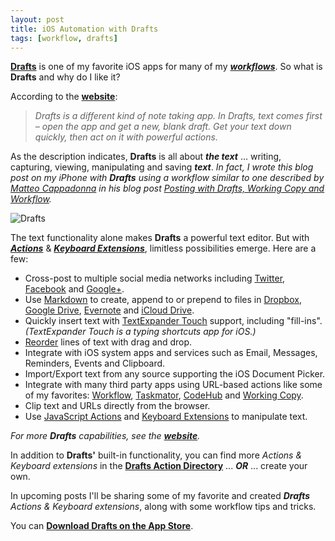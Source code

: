 ```yaml
---
layout: post
title: iOS Automation with Drafts
tags: [workflow, drafts]
---
```


**[Drafts](http://agiletortoise.com/drafts/)** is one of my favorite iOS apps for many of my ***[workflows](https://www.google.com/search?q=define%3Aworkflow)***.  So what is **Drafts** and why do I like it?

According to the **[website](http://agiletortoise.com/drafts/)**:
> *Drafts is a different kind of note taking app. In Drafts, text comes first &ndash; open the app and get a new, blank draft. Get your text down quickly, then act on it with powerful actions.*

As the description indicates, **Drafts** is all about ***the text*** ... writing, capturing, viewing, manipulating and saving ***text***.  _In fact, I wrote this blog post on my iPhone with **Drafts** using a workflow similar to one described by [Matteo Cappadonna](http://www.matteocappadonna.org/) in his blog post [Posting with Drafts, Working Copy and Workflow](http://www.matteocappadonna.org/Posting-with-Drafts,-Working-Copy-and-Workflow/)._ 

![Drafts]({{site.baseurl}}/images/2015-09-03-drafts.png)

The text functionality alone makes **Drafts** a powerful text editor.  But with ***[Actions](https://agiletortoise.zendesk.com/hc/en-us/sections/200579370-Actions)*** & ***[Keyboard Extensions](https://agiletortoise.zendesk.com/hc/en-us/sections/200539204-Enhanced-Keyboard)***, limitless possibilities emerge.  Here are a few:

* Cross-post to multiple social media networks including [Twitter](https://twitter.com), [Facebook](https://facebook.com) and [Google+](https://plus.google.com).
* Use [Markdown](https://agiletortoise.zendesk.com/hc/en-us/articles/204022848) to create, append to or prepend to files in [Dropbox](https://www.dropbox.com), [Google Drive](https://www.google.com/drive/), [Evernote](https://evernote.com/) and [iCloud Drive](http://www.apple.com/icloud/icloud-drive/).
* Quickly insert text with [TextExpander Touch](https://smilesoftware.com/TextExpander/touch/index.html) support, including "fill-ins". *(TextExpander Touch is a typing shortcuts app for iOS.)*
* [Reorder](https://agiletortoise.zendesk.com/hc/en-us/articles/203271330) lines of text with drag and drop. 
* Integrate with iOS system apps and services such as Email, Messages, Reminders, Events and Clipboard.
* Import/Export text from any source supporting the iOS Document Picker.
* Integrate with many third party apps using URL-based actions like some of my favorites: [Workflow](https://workflow.is/), [Taskmator](https://itunes.apple.com/us/app/taskmator-taskpaper-compatible/id806250172?mt=8), [CodeHub](http://dillonbuchanan.com/CodeHub/) and [Working Copy](http://workingcopyapp.com/).
* Clip text and URLs directly from the browser.
* Use [JavaScript Actions](https://agiletortoise.zendesk.com/hc/en-us/articles/202771590-Action-Step-Script) and [Keyboard Extensions](https://agiletortoise.zendesk.com/hc/en-us/articles/202865034-Using-the-Enhanced-Keyboard) to manipulate text.

*For more __Drafts__ capabilities, see the  __[website](http://agiletortoise.com/drafts/)__.*

In addition to **Drafts'** built-in functionality, you can find more *Actions & Keyboard extensions* in the **[Drafts Action Directory](http://drafts4-actions.agiletortoise.com/)** ... ***OR*** ... create your own.

In upcoming posts I'll be sharing some of my favorite and created ***Drafts*** *Actions &  Keyboard extensions*, along with some workflow tips and tricks.

You can **[Download Drafts on the App Store](https://itunes.apple.com/us/app/id905337691)**.

